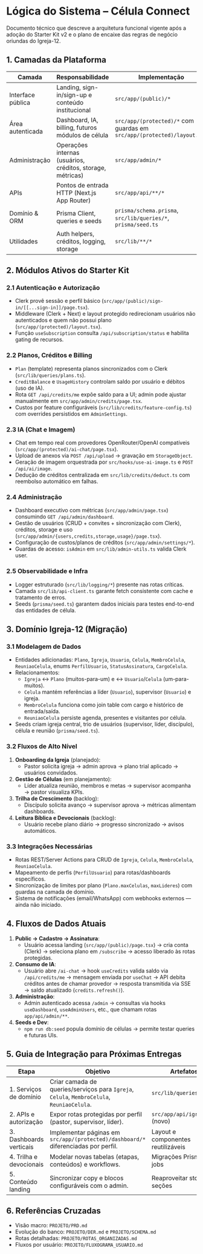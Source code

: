 # Lógica do Sistema – Célula Connect

Documento técnico que descreve a arquitetura funcional vigente após a adoção do Starter Kit v2 e o plano de encaixe das regras de negócio oriundas do Igreja-12.

## 1. Camadas da Plataforma

| Camada | Responsabilidade | Implementação |
| --- | --- | --- |
| Interface pública | Landing, sign-in/sign-up e conteúdo institucional | `src/app/(public)/*` |
| Área autenticada | Dashboard, IA, billing, futuros módulos de célula | `src/app/(protected)/*` com guardas em `src/app/(protected)/layout.tsx` |
| Administração | Operações internas (usuários, créditos, storage, métricas) | `src/app/admin/*` |
| APIs | Pontos de entrada HTTP (Next.js App Router) | `src/app/api/**/*` |
| Domínio & ORM | Prisma Client, queries e seeds | `prisma/schema.prisma`, `src/lib/queries/*`, `prisma/seed.ts` |
| Utilidades | Auth helpers, créditos, logging, storage | `src/lib/**/*` |

## 2. Módulos Ativos do Starter Kit

### 2.1 Autenticação e Autorização

- Clerk provê sessão e perfil básico (`src/app/(public)/sign-in/[[...sign-in]]/page.tsx`).
- Middleware (Clerk + Next) e layout protegido redirecionam usuários não autenticados e quem não possui plano (`src/app/(protected)/layout.tsx`).
- Função `useSubscription` consulta `/api/subscription/status` e habilita gating de recursos.

### 2.2 Planos, Créditos e Billing

- `Plan` (template) representa planos sincronizados com o Clerk (`src/lib/queries/plans.ts`).
- `CreditBalance` e `UsageHistory` controlam saldo por usuário e débitos (uso de IA).
- Rota `GET /api/credits/me` expõe saldo para a UI; admin pode ajustar manualmente em `src/app/admin/credits/page.tsx`.
- Custos por feature configuráveis (`src/lib/credits/feature-config.ts`) com overrides persistidos em `AdminSettings`.

### 2.3 IA (Chat e Imagem)

- Chat em tempo real com provedores OpenRouter/OpenAI compatíveis (`src/app/(protected)/ai-chat/page.tsx`).
- Upload de anexos via `POST /api/upload` → gravação em `StorageObject`.
- Geração de imagem orquestrada por `src/hooks/use-ai-image.ts` e `POST /api/ai/image`.
- Dedução de créditos centralizada em `src/lib/credits/deduct.ts` com reembolso automático em falhas.

### 2.4 Administração

- Dashboard executivo com métricas (`src/app/admin/page.tsx`) consumindo `GET /api/admin/dashboard`.
- Gestão de usuários (CRUD + convites + sincronização com Clerk), créditos, storage e uso (`src/app/admin/{users,credits,storage,usage}/page.tsx`).
- Configuração de custos/planos de créditos (`src/app/admin/settings/*`).
- Guardas de acesso: `isAdmin` em `src/lib/admin-utils.ts` valida Clerk user.

### 2.5 Observabilidade e Infra

- Logger estruturado (`src/lib/logging/*`) presente nas rotas críticas.
- Camada `src/lib/api-client.ts` garante fetch consistente com cache e tratamento de erros.
- Seeds (`prisma/seed.ts`) garantem dados iniciais para testes end-to-end das entidades de célula.

## 3. Domínio Igreja-12 (Migração)

### 3.1 Modelagem de Dados

- Entidades adicionadas: `Plano`, `Igreja`, `Usuario`, `Celula`, `MembroCelula`, `ReuniaoCelula`, enums `PerfilUsuario`, `StatusAssinatura`, `CargoCelula`.
- Relacionamentos:
  - `Igreja` ↔ `Plano` (muitos-para-um) e ↔ `Usuario`/`Celula` (um-para-muitos).
  - `Celula` mantém referências a líder (`Usuario`), supervisor (`Usuario`) e igreja.
  - `MembroCelula` funciona como join table com cargo e histórico de entrada/saída.
  - `ReuniaoCelula` persiste agenda, presentes e visitantes por célula.
- Seeds criam igreja central, trio de usuários (supervisor, líder, discípulo), célula e reunião (`prisma/seed.ts`).

### 3.2 Fluxos de Alto Nível

1. **Onboarding da Igreja** (planejado):
   - Pastor solicita igreja → admin aprova → plano trial aplicado → usuários convidados.
2. **Gestão de Células** (em planejamento):
   - Líder atualiza reunião, membros e metas → supervisor acompanha → pastor visualiza KPIs.
3. **Trilha de Crescimento** (backlog):
   - Discípulo solicita avanço → supervisor aprova → métricas alimentam dashboards.
4. **Leitura Bíblica e Devocionais** (backlog):
   - Usuário recebe plano diário → progresso sincronizado → avisos automáticos.

### 3.3 Integrações Necessárias

- Rotas REST/Server Actions para CRUD de `Igreja`, `Celula`, `MembroCelula`, `ReuniaoCelula`.
- Mapeamento de perfis (`PerfilUsuario`) para rotas/dashboards específicos.
- Sincronização de limites por plano (`Plano.maxCelulas`, `maxLideres`) com guardas na camada de domínio.
- Sistema de notificações (email/WhatsApp) com webhooks externos — ainda não iniciado.

## 4. Fluxos de Dados Atuais

1. **Public → Cadastro → Assinatura**:
   - Usuário acessa landing (`src/app/(public)/page.tsx`) → cria conta (Clerk) → seleciona plano em `/subscribe` → acesso liberado às rotas protegidas.
2. **Consumo de IA**:
   - Usuário abre `/ai-chat` → hook `useCredits` valida saldo via `/api/credits/me` → mensagem enviada por `useChat` → API debita créditos antes de chamar provedor → resposta transmitida via SSE → saldo atualizado (`credits.refresh()`).
3. **Administração**:
   - Admin autenticado acessa `/admin` → consultas via hooks `useDashboard`, `useAdminUsers`, etc., que chamam rotas `app/api/admin/**`.
4. **Seeds e Dev**:
   - `npm run db:seed` popula domínio de células → permite testar queries e futuras UIs.

## 5. Guia de Integração para Próximas Entregas

| Etapa | Objetivo | Artefatos |
| --- | --- | --- |
| 1. Serviços de domínio | Criar camada de queries/serviços para `Igreja`, `Celula`, `MembroCelula`, `ReuniaoCelula`. | `src/lib/queries/*` |
| 2. APIs e autorização | Expor rotas protegidas por perfil (pastor, supervisor, líder). | `src/app/api/igrejas/*` (novo) |
| 3. Dashboards verticais | Implementar páginas em `src/app/(protected)/dashboard/*` diferenciadas por perfil. | Layout e componentes reutilizáveis |
| 4. Trilha e devocionais | Modelar novas tabelas (etapas, conteúdos) e workflows. | Migrações Prisma + jobs |
| 5. Conteúdo landing | Sincronizar copy e blocos configuráveis com o admin. | Reaproveitar storage + seções |

## 6. Referências Cruzadas

- Visão macro: `PROJETO/PRD.md`
- Evolução do banco: `PROJETO/DER.md` e `PROJETO/SCHEMA.md`
- Rotas detalhadas: `PROJETO/ROTAS_ORGANIZADAS.md`
- Fluxos por usuário: `PROJETO/FLUXOGRAMA_USUARIO.md`
